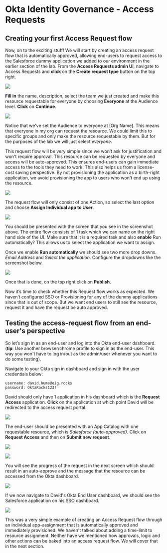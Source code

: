 # Okta Identity Governance - Access Requests 
## Creating your first Access Request flow

Now, on to the exciting stuff! We will start by creating an access request flow that is automatically approved, allowing end-users to request access to the Salesforce dummy application we added to our environment in the earlier section of the lab. From the **Access Requests admin UI**, navigate to Access Requests and **click** on the **Create request type** button on the top right.  

![](https://raw.githubusercontent.com/Youssefmadani/OIG-Lab/main/Images/step3-1.png)

**Fill in** the name, description, select the team we just created and make this resource requestable for everyone by choosing **Everyone** at the Audience level. **Click** on **Continue**. 

![](https://raw.githubusercontent.com/Youssefmadani/OIG-Lab/main/Images/step3-2.png)

Notice that we've set the Audience  to everyone at [Org Name]. This means that everyone in my org can request the resource. We could limit this to specific groups and only make the resource requestable by them. But for the purposes of the lab we will just select *everyone*. 

This request flow will be very simple since we won’t ask for justification and won't require approval. This resource can be requested by everyone and access will be auto-approved. This ensures end-users can gain immediate access to the tools they need to work. This also helps us from a license-cost saving perspective. By not provisioning the application as a birth-right application, we avoid provisioning the app to users who won't end up using the resource.

![](https://raw.githubusercontent.com/Youssefmadani/OIG-Lab/main/Images/step3-3.png)

The request flow will only consist of one Action, so select the last option and choose **Assign Individual app to User**.

![](https://raw.githubusercontent.com/Youssefmadani/OIG-Lab/main/Images/step3-4.png)

You should be presented with the screen that you see in the screenshot above. The entire flow consists of 1 task which we can name on the right hand side of the UI.  Make sure that it is a required task and also **enable** Run automatically? This allows us to select the application we want to assign.

Once we enable **Run automatically** we should see two more drop downs. *Email Address* and *Select the application*. Configure the dropdowns like the screenshot below.

![](https://raw.githubusercontent.com/Youssefmadani/OIG-Lab/main/Images/step3-5.png)

Once that is done, on the top right click on **Publish**.

Now it’s time to check whether this Request flow works as expected. We haven’t configured SSO or Provisioning for any of the dummy applications since that is out of scope. But we want end users to still see the resource, request it and have the request be auto approved.

## Testing the access-request flow from an end-user's perspective

So let’s sign in as an end-user and log into the Okta end-user dashboard. (**tip**: Use another browser/chrome profile to sign in as the end-user. This way you won't have to log in/out as the admin/user whenever you want to do some testing).

Navigate to your Okta sign in dashboard and sign in with the user credentials below:

```
username: david.hume@oig.rocks
password: OktaRocks123!
```

David should only have 1 application in his dashboard which is the **Request Access** application.  **Click** on the application at which point David will be redirected to the access request portal. 

![](https://raw.githubusercontent.com/Youssefmadani/OIG-Lab/main/Images/step3-6.png)

The end-user should be presented with an App Catalog with one requestable resource, which is *Salesforce (auto-approved)*. Click on **Request Access** and then on **Submit new request**. 

![](https://raw.githubusercontent.com/Youssefmadani/OIG-Lab/main/Images/step3-7.png)

![](https://raw.githubusercontent.com/Youssefmadani/OIG-Lab/main/Images/step3-8.png)

You will see the progress of the request in the next screen which should result in an auto-approve and the message that the resource can be accessed from the Okta dashboard. 

![](https://raw.githubusercontent.com/Youssefmadani/OIG-Lab/main/Images/step3-9.png)

If we now navigate to David's Okta End User dashboard, we should see the Salesforce application on his SSO dashboard.

![](https://raw.githubusercontent.com/Youssefmadani/OIG-Lab/main/Images/step3-10.png)

This was a very simple example of creating an Access Request flow through an individual app-assignment that is automatically approved and immediately provisioned. We haven't talked about adding a time-limit to resource assignment. Neither have we mentioned how approvals, logic and other actions can be baked into an access request flow. We will cover that in the next section.